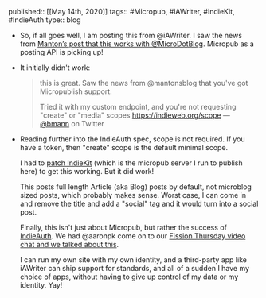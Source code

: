 published:: [[May 14th, 2020]]
tags:: #Micropub, #iAWriter, #IndieKit, #IndieAuth
type:: blog

- So, if all goes well, I am posting this from @iAWriter. I saw the news from [Manton’s post that this works with @MicroDotBlog](https://www.manton.org/2020/05/13/ia-writer-adds.html). Micropub as a posting API is picking up!
- It initially didn't work:
  
  > this is great. Saw the news from 
  @mantonsblog that you've got Micropublish support.
  >  
  > Tried it with my custom endpoint, and you're not requesting "create" or "media" scopes https://indieweb.org/scope
  > — [@bmann](https://twitter.com/bmann/status/1260639598419550208) on Twitter
- Reading further into the IndieAuth spec, scope is not required. If you have a token, then "create" scope is the default minimal scope.
  
  I had to [patch IndieKit](https://github.com/paulrobertlloyd/indiekit/issues/222) (which is the micropub server I run to publish here) to get this working. But it did work!
  
  This posts full length Article (aka Blog) posts by default, not microblog sized posts, which probably makes sense. Worst case, I can come in and remove the title and add a "social" tag and it would turn into a social post.
  
  Finally, this isn't just about Micropub, but rather the success of [IndieAuth](https://indieauth.com/). We had @aaronpk come on to our [Fission Thursday video chat and we talked about this](https://talk.fission.codes/t/indieauth-indielogin-and-all-the-indiewebs-with-aaron-parecki/629).
  
  I can run my own site with my own identity, and a third-party app like iAWriter can ship support for standards, and all of a sudden I have my choice of apps, without having to give up control of my data or my identity. Yay!